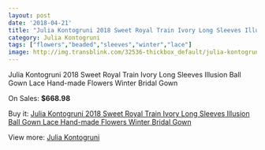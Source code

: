 ```yaml
---
layout: post
date: '2018-04-21'
title: "Julia Kontogruni 2018 Sweet Royal Train Ivory Long Sleeves Illusion Ball Gown Lace Hand-made Flowers Winter Bridal Gown"
category: Julia Kontogruni
tags: ["flowers","beaded","sleeves","winter","lace"]
image: http://img.transblink.com/32536-thickbox_default/julia-kontogruni-2018-sweet-royal-train-ivory-long-sleeves-illusion-ball-gown-lace-hand-made-flowers-winter-bridal-gown.jpg
---
```

Julia Kontogruni 2018 Sweet Royal Train Ivory Long Sleeves Illusion Ball Gown Lace Hand-made Flowers Winter Bridal Gown

On Sales: **$668.98**
<a href="https://www.transblink.com/en/julia-kontogruni/10975-julia-kontogruni-2018-sweet-royal-train-ivory-long-sleeves-illusion-ball-gown-lace-hand-made-flowers-winter-bridal-gown.html"><amp-img layout="responsive" width="600" height="600" src="//img.transblink.com/32536-thickbox_default/julia-kontogruni-2018-sweet-royal-train-ivory-long-sleeves-illusion-ball-gown-lace-hand-made-flowers-winter-bridal-gown.jpg" alt="Julia Kontogruni 2018 Sweet Royal Train Ivory Long Sleeves Illusion Ball Gown Lace Hand-made Flowers Winter Bridal Gown 0" /></a>
<a href="https://www.transblink.com/en/julia-kontogruni/10975-julia-kontogruni-2018-sweet-royal-train-ivory-long-sleeves-illusion-ball-gown-lace-hand-made-flowers-winter-bridal-gown.html"><amp-img layout="responsive" width="600" height="600" src="//img.transblink.com/32538-thickbox_default/julia-kontogruni-2018-sweet-royal-train-ivory-long-sleeves-illusion-ball-gown-lace-hand-made-flowers-winter-bridal-gown.jpg" alt="Julia Kontogruni 2018 Sweet Royal Train Ivory Long Sleeves Illusion Ball Gown Lace Hand-made Flowers Winter Bridal Gown 1" /></a>
<a href="https://www.transblink.com/en/julia-kontogruni/10975-julia-kontogruni-2018-sweet-royal-train-ivory-long-sleeves-illusion-ball-gown-lace-hand-made-flowers-winter-bridal-gown.html"><amp-img layout="responsive" width="600" height="600" src="//img.transblink.com/32537-thickbox_default/julia-kontogruni-2018-sweet-royal-train-ivory-long-sleeves-illusion-ball-gown-lace-hand-made-flowers-winter-bridal-gown.jpg" alt="Julia Kontogruni 2018 Sweet Royal Train Ivory Long Sleeves Illusion Ball Gown Lace Hand-made Flowers Winter Bridal Gown 2" /></a>

Buy it: [Julia Kontogruni 2018 Sweet Royal Train Ivory Long Sleeves Illusion Ball Gown Lace Hand-made Flowers Winter Bridal Gown](https://www.transblink.com/en/julia-kontogruni/10975-julia-kontogruni-2018-sweet-royal-train-ivory-long-sleeves-illusion-ball-gown-lace-hand-made-flowers-winter-bridal-gown.html "Julia Kontogruni 2018 Sweet Royal Train Ivory Long Sleeves Illusion Ball Gown Lace Hand-made Flowers Winter Bridal Gown")

View more: [Julia Kontogruni](https://www.transblink.com/en/100-julia-kontogruni "Julia Kontogruni")